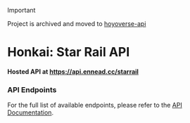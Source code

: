 > [!IMPORTANT]
> Project is archived and moved to [hoyoverse-api](https://github.com/torikushiii/hoyoverse-api)

# Honkai: Star Rail API

**Hosted API at https://api.ennead.cc/starrail**

### API Endpoints

For the full list of available endpoints, please refer to the [API Documentation](https://github.com/torikushiii/HonkaiStarRailAPI/tree/main/docs).
